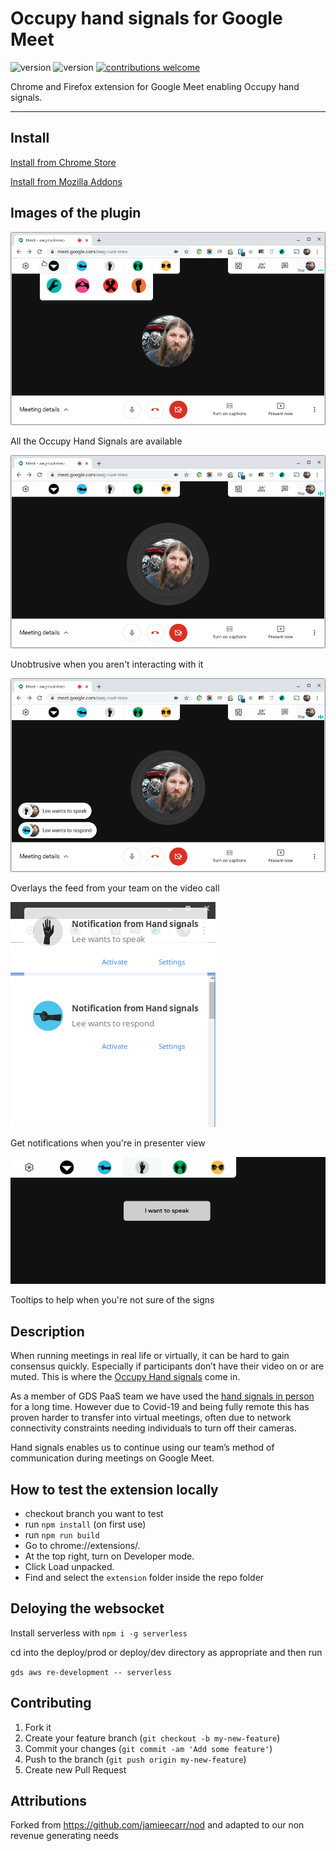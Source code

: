 # Occupy hand signals for Google Meet

![version](https://img.shields.io/chrome-web-store/v/npkagcojnlkccpdcgokfijkbhmlkglnl)
![version](https://img.shields.io/amo/v/hand-signals-for-google-meet)
[![contributions welcome](https://img.shields.io/badge/contributions-welcome-brightgreen.svg?style=flat)](https://github.com/alphagov/hand-signals)

Chrome and Firefox extension for Google Meet enabling Occupy hand signals.

---

## Install

[Install from Chrome Store](https://chrome.google.com/webstore/detail/hand-signals-hand-signals/npkagcojnlkccpdcgokfijkbhmlkglnl)

[Install from Mozilla Addons](https://addons.mozilla.org/en-GB/firefox/addon/hand-signals-for-google-meet/)

## Images of the plugin

![](img/readme/reaction-out.png)

All the Occupy Hand Signals are available

![](img/readme/reaction-in.png)

Unobtrusive when you aren't interacting with it

![](img/readme/action.png)

Overlays the feed from your team on the video call

![](img/readme/notification.png)

Get notifications when you're in presenter view

![](img/readme/tooltip.png)

Tooltips to help when you're not sure of the signs


## Description

When running meetings in real life or virtually, it can be hard to gain consensus quickly. Especially if participants don’t have their video on or are muted. This is where the [Occupy Hand signals](https://en.wikipedia.org/wiki/Occupy_movement_hand_signals) come in. 

As a member of GDS PaaS team we have used the [hand signals in person](https://gds.blog.gov.uk/2016/10/07/platform-as-a-service-team-takes-even-handed-approach-to-meetings/) for a long time. However due to Covid-19 and being fully remote this has proven harder to transfer into virtual meetings, often due to network connectivity constraints needing individuals to turn off their cameras.

Hand signals enables us to continue using our team’s method of communication during meetings on Google Meet.

## How to test the extension locally
- checkout branch you want to test
- run `npm install` (on first use)
- run `npm run build`
- Go to chrome://extensions/.
- At the top right, turn on Developer mode.
- Click Load unpacked.
- Find and select the `extension` folder inside the repo folder

## Deloying the websocket

Install serverless with `npm i -g serverless`

cd into the deploy/prod or deploy/dev directory as appropriate and then run

`gds aws re-development -- serverless`

## Contributing

1.  Fork it
2.  Create your feature branch (`git checkout -b my-new-feature`)
3.  Commit your changes (`git commit -am 'Add some feature'`)
4.  Push to the branch (`git push origin my-new-feature`)
5.  Create new Pull Request

## Attributions  

Forked from https://github.com/jamieecarr/nod and adapted to our non revenue generating needs


